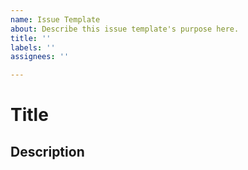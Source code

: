 ```yaml
---
name: Issue Template
about: Describe this issue template's purpose here.
title: ''
labels: ''
assignees: ''

---
```


# Title
## Description
